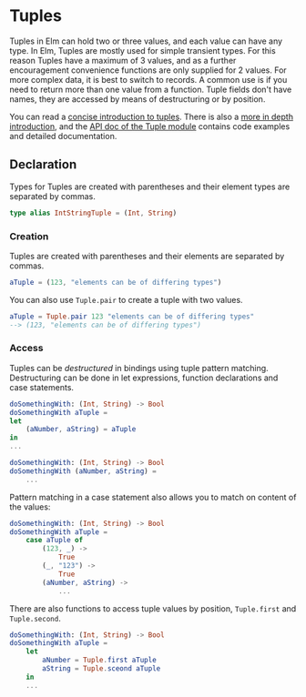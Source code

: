 # Tuples

Tuples in Elm can hold two or three values, and each value can have any type.
In Elm, Tuples are mostly used for simple transient types.
For this reason Tuples have a maximum of 3 values, and as a further encouragement convenience functions are only supplied for 2 values.
For more complex data, it is best to switch to records.
A common use is if you need to return more than one value from a function.
Tuple fields don't have names, they are accessed by means of destructuring or by position.

You can read a [concise introduction to tuples][tuples-concise].
There is also a [more in depth introduction][tuples-in-depth], and the [API doc of the Tuple module][tuple-core] contains code examples and detailed documentation.

## Declaration

Types for Tuples are created with parentheses and their element types are separated by commas.

```elm
type alias IntStringTuple = (Int, String)
```

### Creation

Tuples are created with parentheses and their elements are separated by commas.

```elm
aTuple = (123, "elements can be of differing types")
```

You can also use `Tuple.pair` to create a tuple with two values.

```elm
aTuple = Tuple.pair 123 "elements can be of differing types"
--> (123, "elements can be of differing types")
```

### Access

Tuples can be _destructured_ in bindings using tuple pattern matching.
Destructuring can be done in let expressions, function declarations and case statements.

```elm
doSomethingWith: (Int, String) -> Bool
doSomethingWith aTuple =
let
    (aNumber, aString) = aTuple
in
...
```

```elm
doSomethingWith: (Int, String) -> Bool
doSomethingWith (aNumber, aString) =
    ...
```

Pattern matching in a case statement also allows you to match on content of the values:

```elm
doSomethingWith: (Int, String) -> Bool
doSomethingWith aTuple =
    case aTuple of
        (123, _) ->
            True
        (_, "123") ->
            True
        (aNumber, aString) ->
            ...
```

There are also functions to access tuple values by position, `Tuple.first` and `Tuple.second`.

```elm
doSomethingWith: (Int, String) -> Bool
doSomethingWith aTuple =
    let
        aNumber = Tuple.first aTuple
        aString = Tuple.sceond aTuple
    in
    ...
```

[tuples-concise]: https://www.bekk.christmas/post/2020/1/once-twice-three-times-a-value
[tuples-in-depth]: https://elmprogramming.com/tuple.html
[tuple-core]: https://package.elm-lang.org/packages/elm/core/latest/Tuple
